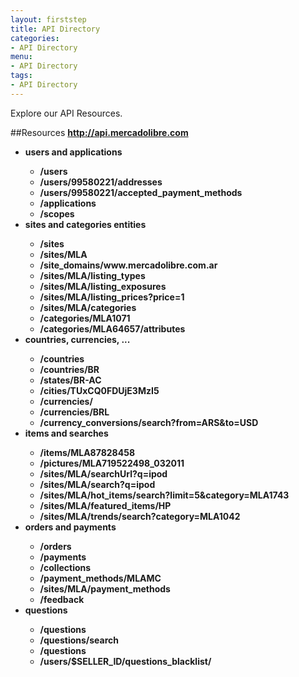 ```yaml
---
layout: firststep
title: API Directory
categories: 
- API Directory
menu:
- API Directory
tags: 
- API Directory
---
```



Explore our API Resources.

##Resources
<strong>http://api.mercadolibre.com<strong>
<ul>
  <li>users and applications</li>
  <ul>
    <li>/users</li>
    <li>/users/99580221/addresses</li>
    <li>/users/99580221/accepted_payment_methods</li>
    <li>/applications</li>
    <li>/scopes</li>
  </ul>
  <li>sites and categories entities</li>
  <ul>
    <li>/sites</li>
    <li>/sites/MLA</li>
    <li>/site_domains/www.mercadolibre.com.ar</li>
    <li>/sites/MLA/listing_types</li>
    <li>/sites/MLA/listing_exposures</li>
    <li>/sites/MLA/listing_prices?price=1</li>
    <li>/sites/MLA/categories</li>
    <li>/categories/MLA1071</li>
    <li>/categories/MLA64657/attributes</li>
  </ul>
  <li>countries, currencies, ...</li>
  <ul>
      <li>/countries</li>
      <li>/countries/BR</li>
      <li>/states/BR-AC</li>
      <li>/cities/TUxCQ0FDUjE3MzI5</li>
      <li>/currencies/</li>
      <li>/currencies/BRL</li>
      <li>/currency_conversions/search?from=ARS&amp;to=USD</li>
  </ul>
  <li>items and searches</li>
  <ul>
    <li>/items/MLA87828458</li>
    <li>/pictures/MLA719522498_032011</li>
    <li>/sites/MLA/searchUrl?q=ipod</li>
    <li>/sites/MLA/search?q=ipod</li>
    <li>/sites/MLA/hot_items/search?limit=5&amp;category=MLA1743</li>
    <li>/sites/MLA/featured_items/HP</li>
    <li>/sites/MLA/trends/search?category=MLA1042</li>
  </ul>
  <li>orders and payments</li>
  <ul>
    <li>/orders</li>
    <li>/payments</li>
    <li>/collections</li>
    <li>/payment_methods/MLAMC</li>
    <li>/sites/MLA/payment_methods</li>
    <li>/feedback</li>
  </ul>
  <li>questions</li>
  <ul>
    <li>/questions</li>
    <li>/questions/search</li>
    <li>/questions</li>
    <li>/users/$SELLER_ID/questions_blacklist/</li>
  </ul>
</ul>



